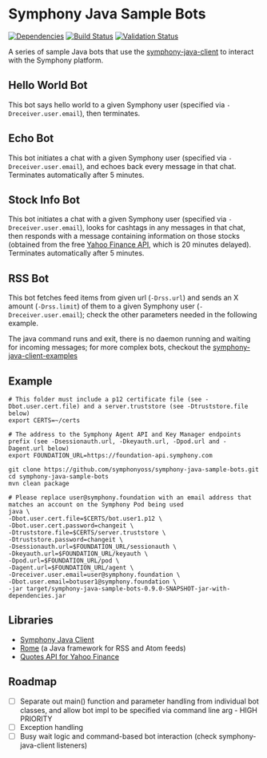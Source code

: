 # Symphony Java Sample Bots

[![Dependencies](https://www.versioneye.com/user/projects/57cada12939fc60037ebd03c/badge.svg?style=flat-square)](https://www.versioneye.com/user/projects/57cada12939fc60037ebd03c)
[![Build Status](https://travis-ci.org/symphonyoss/symphony-java-sample-bots.svg)](https://travis-ci.org/symphonyoss/symphony-java-sample-bots)
[![Validation Status](https://scan.coverity.com/projects/9269/badge.svg?flat=1)](https://scan.coverity.com/projects/symphonyoss-symphony-rss-bot)

A series of sample Java bots that use the [symphony-java-client](https://github.com/symphonyoss/symphony-java-client/) to interact with the Symphony platform.

## Hello World Bot
This bot says hello world to a given Symphony user (specified via `-Dreceiver.user.email`), then terminates.

## Echo Bot
This bot initiates a chat with a given Symphony user (specified via `-Dreceiver.user.email`), and echoes back every message in that chat.  Terminates automatically after 5 minutes.

## Stock Info Bot
This bot initiates a chat with a given Symphony user (specified via `-Dreceiver.user.email`), looks for cashtags in any messages in that chat, then responds with a message containing information on those stocks (obtained from the free [Yahoo Finance API](http://financequotes-api.com/), which is 20 minutes delayed).  Terminates automatically after 5 minutes.

## RSS Bot
This bot fetches feed items from given url (`-Drss.url`) and sends an X amount (`-Drss.limit`) of them to a given Symphony user (`-Dreceiver.user.email`); check the other parameters needed in the following example.

The java command runs and exit, there is no daemon running and waiting for incoming messages; for more complex bots, checkout the [symphony-java-client-examples](https://github.com/symphonyoss/symphony-java-client/tree/develop/symphony-client-examples)

## Example
```
# This folder must include a p12 certificate file (see -Dbot.user.cert.file) and a server.truststore (see -Dtruststore.file below)
export CERTS=~/certs

# The address to the Symphony Agent API and Key Manager endpoints prefix (see -Dsessionauth.url, -Dkeyauth.url, -Dpod.url and -Dagent.url below)
export FOUNDATION_URL=https://foundation-api.symphony.com

git clone https://github.com/symphonyoss/symphony-java-sample-bots.git
cd symphony-java-sample-bots
mvn clean package

# Please replace user@symphony.foundation with an email address that matches an account on the Symphony Pod being used
java \
-Dbot.user.cert.file=$CERTS/bot.user1.p12 \
-Dbot.user.cert.password=changeit \
-Dtruststore.file=$CERTS/server.truststore \
-Dtruststore.password=changeit \
-Dsessionauth.url=$FOUNDATION_URL/sessionauth \
-Dkeyauth.url=$FOUNDATION_URL/keyauth \
-Dpod.url=$FOUNDATION_URL/pod \
-Dagent.url=$FOUNDATION_URL/agent \
-Dreceiver.user.email=user@symphony.foundation \
-Dbot.user.email=botuser1@symphony.foundation \
-jar target/symphony-java-sample-bots-0.9.0-SNAPSHOT-jar-with-dependencies.jar
```

## Libraries
- [Symphony Java Client](https://github.com/symphonyoss/symphony-java-client)
- [Rome](https://rometools.github.io/rome/) (a Java framework for RSS and Atom feeds)
- [Quotes API for Yahoo Finance](http://financequotes-api.com/)

## Roadmap
- [ ] Separate out main() function and parameter handling from individual bot classes, and allow bot impl to be specified via command line arg - HIGH PRIORITY
- [ ] Exception handling
- [ ] Busy wait logic and command-based bot interaction (check symphony-java-client listeners)

